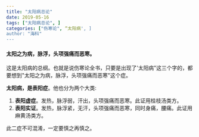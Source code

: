 ```yaml
---
title: "太阳病总论"
date: 2019-05-16
tags: ["太阳病总论", ]
categories: ["伤寒论", “太阳病', ]
author: "海科"
---
```

#### 太阳之为病，脉浮，头项强痛而恶寒。
这是太阳病的总纲。也就是说伤寒论全书，只要是出现了'太阳病"这三个字的，都要想到"太阳之为病，脉浮，头项强痛而恶寒"这个症。 

**太阳病，是表阳症**。他也分为两个大类:  
1. **表阳虚症**。发热，脉浮弱，汗出，头项强痛而恶寒。此证用桂枝汤类方。
2. **表阳实证**。发热，脉浮紧，无汗，头项强痛而恶寒，同时身痛，腰痛。此证用麻黄汤类方。

此二症不可混淆，一定要慎之再慎之。  


